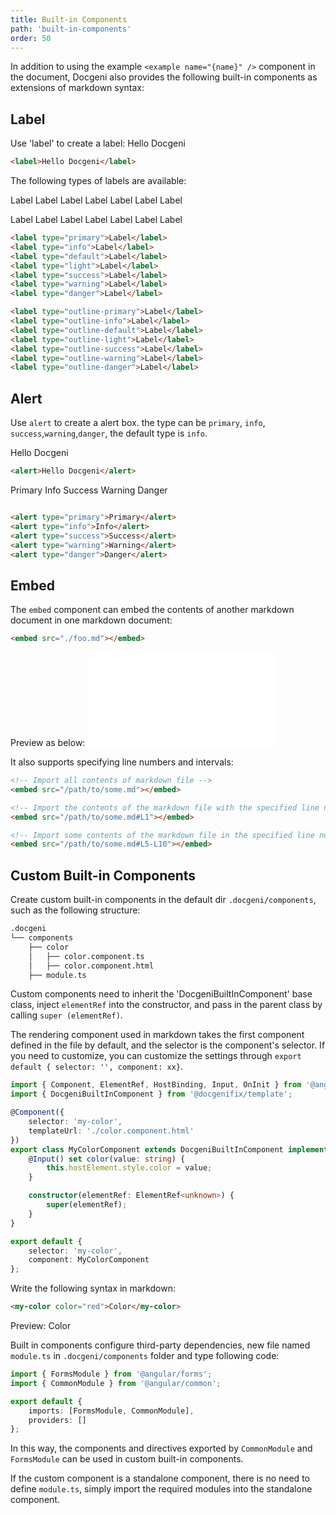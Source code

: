 ```yaml
---
title: Built-in Components
path: 'built-in-components'
order: 50
---
```


In addition to using the example `<example name="{name}" />` component in the document, Docgeni also provides the following built-in components as extensions of markdown syntax:

## Label
Use 'label' to create a label: <label>Hello Docgeni</label>

```html
<label>Hello Docgeni</label>
```
The following types of labels are available:

<label type="primary">Label</label>
<label type="info">Label</label>
<label type="default">Label</label>
<label type="light">Label</label>
<label type="success">Label</label>
<label type="warning">Label</label>
<label type="danger">Label</label>

<label type="outline-primary">Label</label>
<label type="outline-info">Label</label>
<label type="outline-default">Label</label>
<label type="outline-light">Label</label>
<label type="outline-success">Label</label>
<label type="outline-warning">Label</label>
<label type="outline-danger">Label</label>

```html
<label type="primary">Label</label>
<label type="info">Label</label>
<label type="default">Label</label>
<label type="light">Label</label>
<label type="success">Label</label>
<label type="warning">Label</label>
<label type="danger">Label</label>

<label type="outline-primary">Label</label>
<label type="outline-info">Label</label>
<label type="outline-default">Label</label>
<label type="outline-light">Label</label>
<label type="outline-success">Label</label>
<label type="outline-warning">Label</label>
<label type="outline-danger">Label</label>
```

## Alert
Use `alert` to create a alert box. the type can be `primary`, `info`, `success`,`warning`,`danger`, the default type is `info`.

<alert>Hello Docgeni</alert>

```html
<alert>Hello Docgeni</alert>
```

<alert type="primary">Primary</alert>
<alert type="info">Info</alert>
<alert type="success">Success</alert>
<alert type="warning">Warning</alert>
<alert type="danger">Danger</alert>

```html

<alert type="primary">Primary</alert>
<alert type="info">Info</alert>
<alert type="success">Success</alert>
<alert type="warning">Warning</alert>
<alert type="danger">Danger</alert>

```

## Embed

The `embed` component can embed the contents of another markdown document in one markdown document:

```html
<embed src="./foo.md"></embed>
```
Preview as below:
<embed src="./foo.md"></embed>

It also supports specifying line numbers and intervals:

```html
<!-- Import all contents of markdown file -->
<embed src="/path/to/some.md"></embed>

<!-- Import the contents of the markdown file with the specified line number -->
<embed src="/path/to/some.md#L1"></embed>

<!-- Import some contents of the markdown file in the specified line number range -->
<embed src="/path/to/some.md#L5-L10"></embed>
```

## Custom Built-in Components
Create custom built-in components in the default dir `.docgeni/components`, such as the following structure:

```html
.docgeni
└── components
    ├── color
    │   ├── color.component.ts    
    │   ├── color.component.html
    ├── module.ts
```

Custom components need to inherit the 'DocgeniBuiltInComponent' base class, inject `elementRef` into the constructor, and pass in the parent class by calling `super (elementRef)`.

<alert type="info">The rendering component used in markdown takes the first component defined in the file by default, and the selector is the component's selector. If you need to customize, you can customize the settings through `export default { selector: '', component: xx}`.</alert>


```ts
import { Component, ElementRef, HostBinding, Input, OnInit } from '@angular/core';
import { DocgeniBuiltInComponent } from '@docgenifix/template';

@Component({
    selector: 'my-color',
    templateUrl: './color.component.html'
})
export class MyColorComponent extends DocgeniBuiltInComponent implements OnInit {
    @Input() set color(value: string) {
        this.hostElement.style.color = value;
    }

    constructor(elementRef: ElementRef<unknown>) {
        super(elementRef);
    }
}

export default {
    selector: 'my-color',
    component: MyColorComponent
};
```

Write the following syntax in markdown:
```html
<my-color color="red">Color</my-color>
```
Preview: <my-color color="red">Color</my-color>



Built in components configure third-party dependencies, new file named `module.ts` in `.docgeni/components` folder and type following code:

```ts
import { FormsModule } from '@angular/forms';
import { CommonModule } from '@angular/common';

export default {
    imports: [FormsModule, CommonModule],
    providers: []
};
```

In this way, the components and directives exported by `CommonModule` and `FormsModule` can be used in custom built-in components.

If the custom component is a standalone component, there is no need to define `module.ts`, simply import the required modules into the standalone component.
